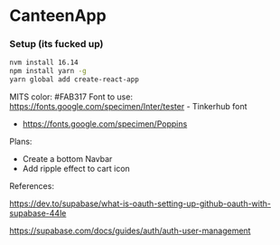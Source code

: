 # CanteenApp

### Setup (its fucked up)

```bash
nvm install 16.14
npm install yarn -g
yarn global add create-react-app
```

MITS color: #FAB317
Font to use: https://fonts.google.com/specimen/Inter/tester - Tinkerhub font

- https://fonts.google.com/specimen/Poppins

Plans:

- Create a bottom Navbar
- Add ripple effect to cart icon

References:

https://dev.to/supabase/what-is-oauth-setting-up-github-oauth-with-supabase-44le

https://supabase.com/docs/guides/auth/auth-user-management
